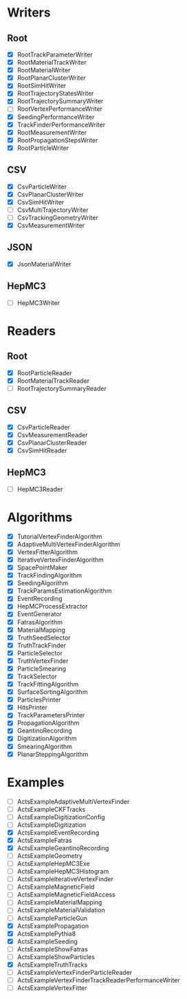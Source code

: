 # Writers
## Root
- [x] RootTrackParameterWriter
- [x] RootMaterialTrackWriter
- [x] RootMaterialWriter
- [x] RootPlanarClusterWriter
- [x] RootSimHitWriter
- [x] RootTrajectoryStatesWriter
- [x] RootTrajectorySummaryWriter
- [ ] RootVertexPerformanceWriter
- [x] SeedingPerformanceWriter
- [x] TrackFinderPerformanceWriter
- [x] RootMeasurementWriter
- [x] RootPropagationStepsWriter
- [x] RootParticleWriter

## CSV
- [x] CsvParticleWriter
- [x] CsvPlanarClusterWriter
- [x] CsvSimHitWriter
- [ ] CsvMultiTrajectoryWriter
- [ ] CsvTrackingGeometryWriter
- [x] CsvMeasurementWriter

## JSON
- [x] JsonMaterialWriter

## HepMC3
- [ ] HepMC3Writer

# Readers
## Root
- [x] RootParticleReader
- [x] RootMaterialTrackReader
- [ ] RootTrajectorySummaryReader

## CSV
- [x] CsvParticleReader
- [x] CsvMeasurementReader
- [x] CsvPlanarClusterReader
- [x] CsvSimHitReader

## HepMC3
- [ ] HepMC3Reader

# Algorithms
- [x] TutorialVertexFinderAlgorithm
- [x] AdaptiveMultiVertexFinderAlgorithm
- [x] VertexFitterAlgorithm
- [x] IterativeVertexFinderAlgorithm
- [x] SpacePointMaker
- [x] TrackFindingAlgorithm
- [x] SeedingAlgorithm
- [x] TrackParamsEstimationAlgorithm
- [x] EventRecording
- [x] HepMCProcessExtractor
- [x] EventGenerator
- [x] FatrasAlgorithm
- [x] MaterialMapping
- [x] TruthSeedSelector
- [x] TruthTrackFinder
- [x] ParticleSelector
- [x] TruthVertexFinder
- [x] ParticleSmearing
- [x] TrackSelector
- [x] TrackFittingAlgorithm
- [x] SurfaceSortingAlgorithm
- [x] ParticlesPrinter
- [x] HitsPrinter
- [x] TrackParametersPrinter
- [x] PropagationAlgorithm
- [x] GeantinoRecording
- [x] DigitizationAlgorithm
- [x] SmearingAlgorithm
- [x] PlanarSteppingAlgorithm

# Examples

- [ ] ActsExampleAdaptiveMultiVertexFinder
- [ ] ActsExampleCKFTracks
- [ ] ActsExampleDigitizationConfig
- [ ] ActsExampleDigitization
- [x] ActsExampleEventRecording
- [x] ActsExampleFatras
- [x] ActsExampleGeantinoRecording
- [ ] ActsExampleGeometry
- [ ] ActsExampleHepMC3Exe
- [ ] ActsExampleHepMC3Histogram
- [ ] ActsExampleIterativeVertexFinder
- [ ] ActsExampleMagneticField
- [ ] ActsExampleMagneticFieldAccess
- [ ] ActsExampleMaterialMapping
- [ ] ActsExampleMaterialValidation
- [ ] ActsExampleParticleGun
- [x] ActsExamplePropagation
- [x] ActsExamplePythia8
- [x] ActsExampleSeeding
- [ ] ActsExampleShowFatras
- [ ] ActsExampleShowParticles
- [x] ActsExampleTruthTracks
- [ ] ActsExampleVertexFinderParticleReader
- [ ] ActsExampleVertexFinderTrackReaderPerformanceWriter
- [ ] ActsExampleVertexFitter